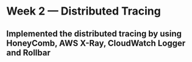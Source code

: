 # Week 2 — Distributed Tracing

## Implemented the distributed tracing by using HoneyComb, AWS X-Ray, CloudWatch Logger and Rollbar

